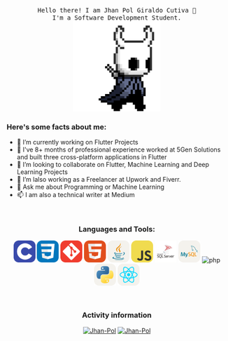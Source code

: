 <p align="center">
  <samp>
    Hello there! I am Jhan Pol Giraldo Cutiva 👋 
    <br>I'm a Software Development Student.</br>
  
</samp>
  <img src="https://raw.githubusercontent.com/TanZng/TanZng/master/assets/hollor_knight3.gif" width="200"/>
</p>
<h3> Here's some facts about me: </h3>

- 🔭 I’m currently working on Flutter Projects
- 🌱 I've 8+ months of professional experience worked at 5Gen Solutions and built three cross-platform applications in Flutter
- 👯 I’m looking to collaborate on Flutter, Machine Learning and Deep Learning Projects
- 🤔 I’m lalso working as a Freelancer at Upwork and Fiverr.
- 💬 Ask me about Programming or Machine Learning
- 📫 I am also a technical writer at Medium

<br>

<h3 align="center">Languages and Tools:</h3>
<p align= "center" >  <img src="https://github.com/tandpfun/skill-icons/blob/main/icons/C.svg" alt="c" width="50" height="50"/>  <img src="https://github.com/tandpfun/skill-icons/blob/main/icons/CSS.svg" alt="css3" width="50" height="50"/> <img src="https://github.com/tandpfun/skill-icons/blob/main/icons/Git.svg" alt="git" width="50" height="50"/>   <img src="https://github.com/tandpfun/skill-icons/blob/main/icons/HTML.svg" alt="html5" width="50" height="50"/> <img src="https://github.com/tandpfun/skill-icons/blob/main/icons/Java-Light.svg" alt="java" width="50" height="50"/> <img src="https://github.com/tandpfun/skill-icons/blob/main/icons/JavaScript.svg" alt="javascript" width="50" height="50"/>  <img src="https://github.com/Scar1109/skill-icons/blob/Scar1109/icons/microsoftSQL.svg" alt="mssql" width="50" height="50"/> <img src="https://github.com/tandpfun/skill-icons/blob/main/icons/MySQL-Light.svg" alt="mysql" width="50" height="50"/>  <img src="https://github.com/Scar1109/skill-icons/blob/Scar1109/icons/PHP-Light.svg" alt="php" width="50" height="50"/> <img src= "https://github.com/tandpfun/skill-icons/blob/main/icons/Python-Light.svg" alt="python" width="50" height="50"/> <img src="https://github.com/tandpfun/skill-icons/blob/main/icons/React-Light.svg" alt="react" width="50" height="50"/> </p>
<br>
<h3 align="center"> Activity information</h3>
<p align="center">
    <a href="https://github.com/Jhan-Pol"><img src="https://github-profile-summary-cards.vercel.app/api/cards/profile-details?username=Jhan-Pol&theme=tokyonight&hide_border=true"  width="520" alt="Jhan-Pol"/></a>
<a href="https://github.com/Jhan-Pol"><img src="https://github-readme-stats.vercel.app/api/top-langs?username=Jhan-Pol&show_icons=true&locale=en&layout=compact&theme=tokyonight" width="320"  alt="Jhan-Pol"/></a>
</p>

